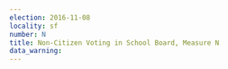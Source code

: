 ```yaml
---
election: 2016-11-08
locality: sf
number: N
title: Non-Citizen Voting in School Board, Measure N
data_warning: 
---
```


